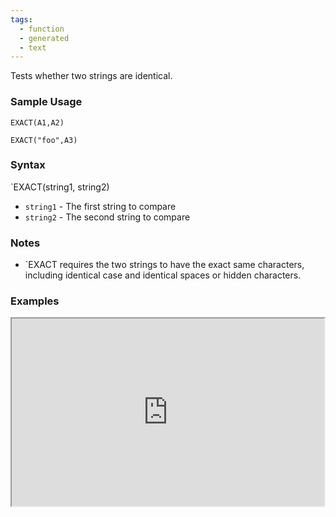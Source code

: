 ```yaml
---
tags:
  - function
  - generated
  - text
---
```


Tests whether two strings are identical.

### Sample Usage

`EXACT(A1,A2)`

`EXACT("foo",A3)`

### Syntax

`EXACT(string1, string2)

* `string1` - The first string to compare
* `string2` - The second string to compare

### Notes

* `EXACT requires the two strings to have the exact same characters, including identical case and identical spaces or hidden characters.

### Examples

<iframe height="300" src="https://docs.google.com/spreadsheet/pub?key=0As3tAuweYU9QdGRNVVp0QnBlWC1rcTJxZ2Izckx1Wnc&amp;output=html" width="500"></iframe>